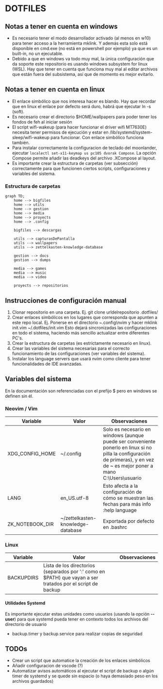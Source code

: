 # DOTFILES

## Notas a tener en cuenta en windows
 - Es necesario tener el modo desarrollador activado (al menos en w10) para tener acceso a la herramienta mklink. Y además esta solo está disponible en cmd.exe (no está en powershell por ejemplo) ya que es un built-in, no un ejecutable.
 - Debido a que en windows va todo muy mal, la única configuración que da soporte este repositorio es usando windows subsystem for linux (WSL). Hay que tener en cuenta que funciona muy mal al editar archivos que están fuera del subsistema, así que de momento es mejor evitarlo.

## Notas a tener en cuenta en linux
 - El enlace simbólico que nos interesa hacer es blando. Hay que recordar que en linux el enlace por defecto será duro, habrá que ejecutar ln -s  (soft).
 - Es necesario crear el directorio $HOME/wallpapers para poder tener los fondos de feh al iniciar sesión
 - El script wifi-wakeup (para hacer funcionar el driver wifi MT7630E) necesita tener permisos de ejecución y estar en /lib/systemd/system-sleep/wifi-wakeup para funcionar. Con enlace simbólico funciona también.
 - Para instalar correctamente la configuracion de teclado del moonlander, ejecutar `localectl set-x11-keymap us pc105 dvorak Compose`. La opción Compose permite añadir las deadkeys del archivo .XCompose al layout.
 - Es importante crear la estructura de carpetas (ver subsección) correctamente para que funcionen ciertos scripts, configuraciones y variables del sistema.

### Estructura de carpetas
```mermaid
graph TD;
    home --> bigfiles
    home --> utils
    home --> gestion
    home --> media
    home --> proyects
    home --> .config

    bigfiles --> descargas

    utils --> capturasDePantalla
    utils --> wallpapers
    utils --> zettelkasten-knowledge-database

    gestion --> docs
    gestion --> dumps

    media --> games
    media --> music
    media --> video

    proyects --> repositorios
```

## Instrucciones de configuración manual

 1. Clonar repositorio en una carpeta. Ej. git clone urldelrepositorio .dotfiles/
 2. Crear enlaces simbólicos en los lugares que corresponda que apunten a este repo local.
    Ej. Ponerse en el directorio ~\.config\nvim y hacer mklink init.vim ~/.dotfiles/init.vim
    Esto dejará sincronizadas las configuraciones en todo el sistema, haciendo más sencillo actualizar entre diferentes PC's.
 3. Crear la estructura de carpetas (es estrictamente necesario en linux).
 4. Crear las variables del sistema necesarias para el correcto funcionamiento de las configuraciones (ver variables del sistema).
 5. Instalar los language servers que usará nvim como cliente para tener funcionalidades de IDE avanzadas.

## Variables del sistema
 En la documentación son referenciadas con el prefijo $ pero en windows se definen sin él.

### Neovim / Vim

| Variable |Valor | Observaciones |
| -------- | ---- | ------------- |
| XDG_CONFIG_HOME | ~/.config | Solo es necesario en windows (aunque puede ser conveniente ponerlo en linux si no pilla la configuración de primeras), y en vez de ~ es mejor poner a mano C:\Users\usuario|
| LANG	| en_US.utf-8 | Esto afecta a la configuración de cómo se muestran las fechas para más info :help language|
| ZK_NOTEBOOK_DIR | ~/zettelkasten-knowledge-database | Exportada por defecto en .bashrc |

### Linux

| Variable |Valor | Observaciones |
| -------- | ---- | ------------- |
| BACKUPDIRS | Lista de los directorios (separados por ':' como en $PATH) que vayan a ser tratados por el script de backup | |

#### Utilidades Systemd

 Es importante ejecutar estas unidades como usuarios (usando la opción **--user**) para que systemd pueda tener en contexto todos los archivos del directorio de usuario
 - backup.timer y backup.service para realizar copias de seguridad

## TODOs

 - Crear un script que automatice la creación de los enlaces simbólicos
 - Añadir configuracion de vscode (?)
 - Automatizar avisos automáticos al ejecutar el script de backup o algún timer de systemd y se quede sin espacio (o haya demasiado peso en los archivos guardados)    
